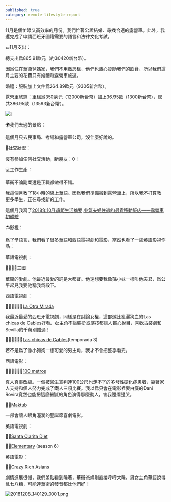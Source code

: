 ```yaml
---
published: true
category: remote-lifestyle-report
---
```

11月是個忙碌又高效率的月份。我們忙著公證結婚、尋找合適的露營車。此外，我還完成了申請西班牙國籍需要的語言和法律文化考試。

💶11月支出：

總支出爲865.91歐元（約30420新台幣）。

因爲住在華衞爸媽家，我們不用繳房租，他們也熱心贊助我們的飲食，所以我們這月主要的花費只有婚禮和露營車旅遊。

婚禮：服裝加上文件爲264.89歐元（9305新台幣）。

露營車旅遊：車租爲350歐元（12000新台幣）加上36.95歐（1300新台幣），總共386.95歐（13593新台幣）。

![]({{site.baseurl}}/images/2018%2011%20REMOTE%20LIFESTYLE%20REPORT.jpeg)!


🌍我們去過的景點：

這個月只去民事局、考場和露營車公司，沒什麼好說的。

🍻社交狀況：

沒有參加任何社交活動，新朋友：0！

💻工作生產：

華衞不論副業還是正職都做得不錯。

我這個月教了18小時的線上華語。因爲我們準備搬到露營車上，所以我不打算教更多學生，正在尋找新的工作。

這個月我寫了[2018年10月遠距生活摘要](https://tsainei.com/2018%E5%B9%B411%E6%9C%88%E9%81%A0%E8%B7%9D%E7%94%9F%E6%B4%BB%E6%91%98%E8%A6%81/) [小氣夫婦住過的最貴移動飯店——露營車初體驗](https://tsainei.com/%E5%B0%8F%E6%B0%A3%E5%A4%AB%E5%A9%A6%E4%BD%8F%E9%81%8E%E7%9A%84%E6%9C%80%E8%B2%B4%E7%A7%BB%E5%8B%95%E9%A3%AF%E5%BA%97-%E9%9C%B2%E7%87%9F%E8%BB%8A%E5%88%9D%E9%AB%94%E9%A9%97/)

📺影視：

爲了學語言，我們看了很多華語和西語電視劇和電影，當然也看了一些英語影視作品：

華語電視劇：

👍🏽👍🏽[三國](https://www.imdb.com/title/tt1514753/?ref_=nv_sr_3)

華衞的愛劇。他最近最愛的詞是大都督。他還想要我像孫小妹一樣叫他夫君，爲公平起見我要他稱我爲殿下。

西語電視劇：

👍🏽👍🏽👍🏽[La Otra Mirada](https://www.imdb.com/title/tt7905548/?ref_=nv_sr_1)

我最近最愛的西班牙電視劇，同樣是在討論女權，這部遠比亂灑狗血的Las chicas de Cables好看。女主角不論裝扮或演技都讓人賞心悅目，喜歡古裝劇和Sevilla的千萬別錯過！

👎🏽👎🏽👎🏽[Las chicas de Cables](https://www.imdb.com/title/tt5674718/?ref_=fn_al_tt_1)(temporada 3)

若不是爲了像小狗狗一樣可愛的男主角，我才不會把整季看完。

西語電影：

👍🏽👍🏽👍🏽[100 metros](https://www.imdb.com/title/tt5089786/?ref_=fn_al_tt_1)

真人真事改編。一個被醫生宣判連100公尺也走不了的多發性硬化症患者，靠著家人支持和個人努力完成了鐵人三項比賽。我以爲只會在電影裡耍白癡的Dani Rovira竟然也能把這麼細膩的角色演得那麼動人，害我邊看邊哭。

👍🏽[Maktub](https://www.imdb.com/title/tt1779826/?ref_=fn_al_tt_2)

一部會讓人眼角溼潤的聖誕節喜劇電影。

英語電視劇：

👍🏽[Santa Clarita Diet](https://www.imdb.com/title/tt5580540/?ref_=nv_sr_1)

👍🏽[Elementary](https://www.imdb.com/title/tt2191671/?ref_=fn_al_tt_1) (season 6)

英語電影：

👎🏽[Crazy Rich Asians](https://www.imdb.com/title/tt3104988/?ref_=fn_al_tt_1)

劇情進展很慢，我們差點看到睡著，華衞爸媽則直接呼呼大睡。男女主角華語說得亂七八糟，可能連華衞的發音都比他們好！

![20181208_140129_0001.png]({{site.baseurl}}/images/20181208_140129_0001.png)
